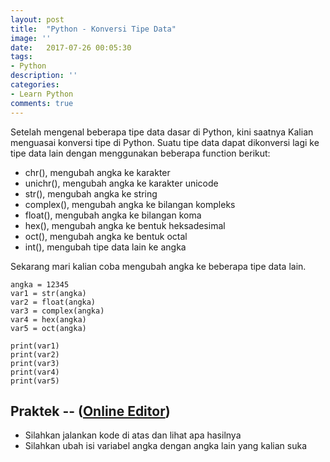 ```yaml
---
layout: post
title:  "Python - Konversi Tipe Data"
image: ''
date:   2017-07-26 00:05:30
tags:
- Python
description: ''
categories:
- Learn Python
comments: true
---
```


Setelah mengenal beberapa tipe data dasar di Python, kini saatnya Kalian menguasai konversi tipe di Python.
Suatu tipe data dapat dikonversi lagi ke tipe data lain dengan menggunakan beberapa function berikut:

-    chr(), mengubah angka ke karakter
-    unichr(), mengubah angka ke karakter unicode
-    str(), mengubah angka ke string
-    complex(), mengubah angka ke bilangan kompleks
-    float(), mengubah angka ke bilangan koma
-    hex(), mengubah angka ke bentuk heksadesimal
-    oct(), mengubah angka ke bentuk octal
-    int(), mengubah tipe data lain ke angka

Sekarang mari kalian coba mengubah angka ke beberapa tipe data lain.

```
angka = 12345
var1 = str(angka)
var2 = float(angka)
var3 = complex(angka)
var4 = hex(angka)
var5 = oct(angka)

print(var1)
print(var2)
print(var3)
print(var4)
print(var5)
```

## Praktek -- ([Online Editor](https://repl.it/JluY/2))

- Silahkan jalankan kode di atas dan lihat apa hasilnya
- Silahkan ubah isi variabel angka dengan angka lain yang kalian suka
